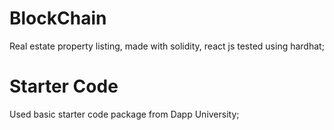 # BlockChain
Real estate property listing, made with solidity, react js tested using hardhat;

# Starter Code 
Used basic starter code package from Dapp University;
